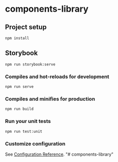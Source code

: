 # components-library

## Project setup
```
npm install
```

## Storybook
```
npm run storybook:serve 
```

### Compiles and hot-reloads for development
```
npm run serve
```

### Compiles and minifies for production
```
npm run build
```

### Run your unit tests
```
npm run test:unit
```

### Customize configuration
See [Configuration Reference](https://cli.vuejs.org/config/).
"# components-library" 
